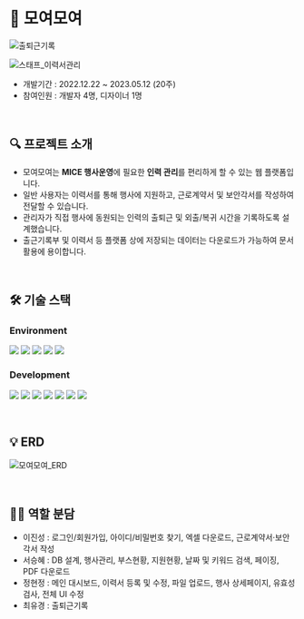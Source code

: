 # 💼 모여모여
![출퇴근기록](https://github.com/Shye-Seo/moyeo-moyeo/assets/93040911/81e78ed1-27aa-4d09-a67b-690a7e9ee8fd)

![스태프_이력서관리](https://github.com/Shye-Seo/moyeo-moyeo/assets/93040911/b7b878c7-d34d-481e-8b06-2a8776430f3f)
* 개발기간 : 2022.12.22 ~ 2023.05.12 (20주)
* 참여인원 : 개발자 4명, 디자이너 1명

<br>

## 🔍 프로젝트 소개
- 모여모여는 **MICE 행사운영**에 필요한 **인력 관리**를 편리하게 할 수 있는 웹 플랫폼입니다.
- 일반 사용자는 이력서를 통해 행사에 지원하고, 근로계약서 및 보안각서를 작성하여 전달할 수 있습니다.
- 관리자가 직접 행사에 동원되는 인력의 출퇴근 및 외출/복귀 시간을 기록하도록 설계했습니다.
- 출근기록부 및 이력서 등 플랫폼 상에 저장되는 데이터는 다운로드가 가능하여 문서활용에 용이합니다.

<br>

## 🛠 기술 스택
### Environment
<picture><img src="https://img.shields.io/badge/Eclipse IDE-2C2255?style=for-the-badge&logo=Eclipse IDE&logoColor=white"></picture> <picture><img src="https://img.shields.io/badge/mysql-4479A1?style=for-the-badge&logo=mysql&logoColor=white"></picture> <picture><img src="https://img.shields.io/badge/amazonaws-232F3E?style=for-the-badge&logo=amazonaws&logoColor=white"></picture> <picture><img src="https://img.shields.io/badge/git-F05032?style=for-the-badge&logo=git&logoColor=white"></picture> <picture><img src="https://img.shields.io/badge/github-181717?style=for-the-badge&logo=github&logoColor=white"></picture>


### Development
<picture><img src="https://img.shields.io/badge/Spring Boot-6DB33F?style=for-the-badge&logo=Spring Boot&logoColor=white"></picture> <picture><img src="https://img.shields.io/badge/java-007396?style=for-the-badge&logo=openjdk&logoColor=white"></picture> <picture><img src="https://img.shields.io/badge/javascript-F7DF1E?style=for-the-badge&logo=javascript&logoColor=white"></picture> <picture><img src="https://img.shields.io/badge/jquery-0769AD?style=for-the-badge&logo=jquery&logoColor=white"></picture> <picture><img src="https://img.shields.io/badge/thymeleaf-005F0F?style=for-the-badge&logo=thymeleaf&logoColor=white"></picture> <picture><img src="https://img.shields.io/badge/html5-E34F26?style=for-the-badge&logo=html5&logoColor=white"></picture> <picture><img src="https://img.shields.io/badge/css-1572B6?style=for-the-badge&logo=css3&logoColor=white"></picture>

<br>

## 💡 ERD 
![모여모여_ERD](https://github.com/Shye-Seo/moyeo-moyeo/assets/93040911/601bda26-aae1-4c9f-bf84-b926dfc8783e)

<br>

## 🤝🏻 역할 분담
* 이진성 : 로그인/회원가입, 아이디/비밀번호 찾기, 엑셀 다운로드, 근로계약서·보안각서 작성
* 서승혜 : DB 설계, 행사관리, 부스현황, 지원현황, 날짜 및 키워드 검색, 페이징, PDF 다운로드
* 정현정 : 메인 대시보드, 이력서 등록 및 수정, 파일 업로드, 행사 상세페이지, 유효성 검사, 전체 UI 수정
* 최유경 : 출퇴근기록

<br>
